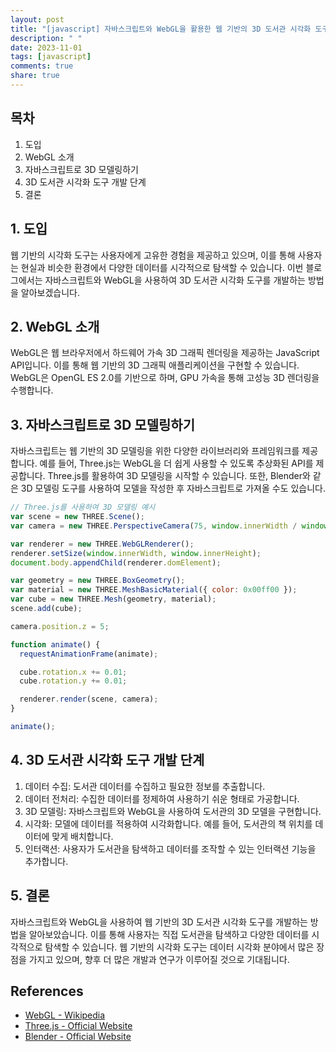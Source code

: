```yaml
---
layout: post
title: "[javascript] 자바스크립트와 WebGL을 활용한 웹 기반의 3D 도서관 시각화 도구 개발 방법"
description: " "
date: 2023-11-01
tags: [javascript]
comments: true
share: true
---
```


## 목차
1. 도입
2. WebGL 소개
3. 자바스크립트로 3D 모델링하기
4. 3D 도서관 시각화 도구 개발 단계
5. 결론

## 1. 도입
웹 기반의 시각화 도구는 사용자에게 고유한 경험을 제공하고 있으며, 이를 통해 사용자는 현실과 비슷한 환경에서 다양한 데이터를 시각적으로 탐색할 수 있습니다. 이번 블로그에서는 자바스크립트와 WebGL을 사용하여 3D 도서관 시각화 도구를 개발하는 방법을 알아보겠습니다.

## 2. WebGL 소개
WebGL은 웹 브라우저에서 하드웨어 가속 3D 그래픽 렌더링을 제공하는 JavaScript API입니다. 이를 통해 웹 기반의 3D 그래픽 애플리케이션을 구현할 수 있습니다. WebGL은 OpenGL ES 2.0를 기반으로 하며, GPU 가속을 통해 고성능 3D 렌더링을 수행합니다.

## 3. 자바스크립트로 3D 모델링하기
자바스크립트는 웹 기반의 3D 모델링을 위한 다양한 라이브러리와 프레임워크를 제공합니다. 예를 들어, Three.js는 WebGL을 더 쉽게 사용할 수 있도록 추상화된 API를 제공합니다. Three.js를 활용하여 3D 모델링을 시작할 수 있습니다. 또한, Blender와 같은 3D 모델링 도구를 사용하여 모델을 작성한 후 자바스크립트로 가져올 수도 있습니다.

```javascript
// Three.js를 사용하여 3D 모델링 예시
var scene = new THREE.Scene();
var camera = new THREE.PerspectiveCamera(75, window.innerWidth / window.innerHeight, 0.1, 1000);

var renderer = new THREE.WebGLRenderer();
renderer.setSize(window.innerWidth, window.innerHeight);
document.body.appendChild(renderer.domElement);

var geometry = new THREE.BoxGeometry();
var material = new THREE.MeshBasicMaterial({ color: 0x00ff00 });
var cube = new THREE.Mesh(geometry, material);
scene.add(cube);

camera.position.z = 5;

function animate() {
  requestAnimationFrame(animate);

  cube.rotation.x += 0.01;
  cube.rotation.y += 0.01;

  renderer.render(scene, camera);
}

animate();
```

## 4. 3D 도서관 시각화 도구 개발 단계
1. 데이터 수집: 도서관 데이터를 수집하고 필요한 정보를 추출합니다.
2. 데이터 전처리: 수집한 데이터를 정제하여 사용하기 쉬운 형태로 가공합니다.
3. 3D 모델링: 자바스크립트와 WebGL을 사용하여 도서관의 3D 모델을 구현합니다.
4. 시각화: 모델에 데이터를 적용하여 시각화합니다. 예를 들어, 도서관의 책 위치를 데이터에 맞게 배치합니다.
5. 인터랙션: 사용자가 도서관을 탐색하고 데이터를 조작할 수 있는 인터랙션 기능을 추가합니다.

## 5. 결론
자바스크립트와 WebGL을 사용하여 웹 기반의 3D 도서관 시각화 도구를 개발하는 방법을 알아보았습니다. 이를 통해 사용자는 직접 도서관을 탐색하고 다양한 데이터를 시각적으로 탐색할 수 있습니다. 웹 기반의 시각화 도구는 데이터 시각화 분야에서 많은 장점을 가지고 있으며, 향후 더 많은 개발과 연구가 이루어질 것으로 기대됩니다.

## References
- [WebGL - Wikipedia](https://en.wikipedia.org/wiki/WebGL)
- [Three.js - Official Website](https://threejs.org/)
- [Blender - Official Website](https://www.blender.org/)